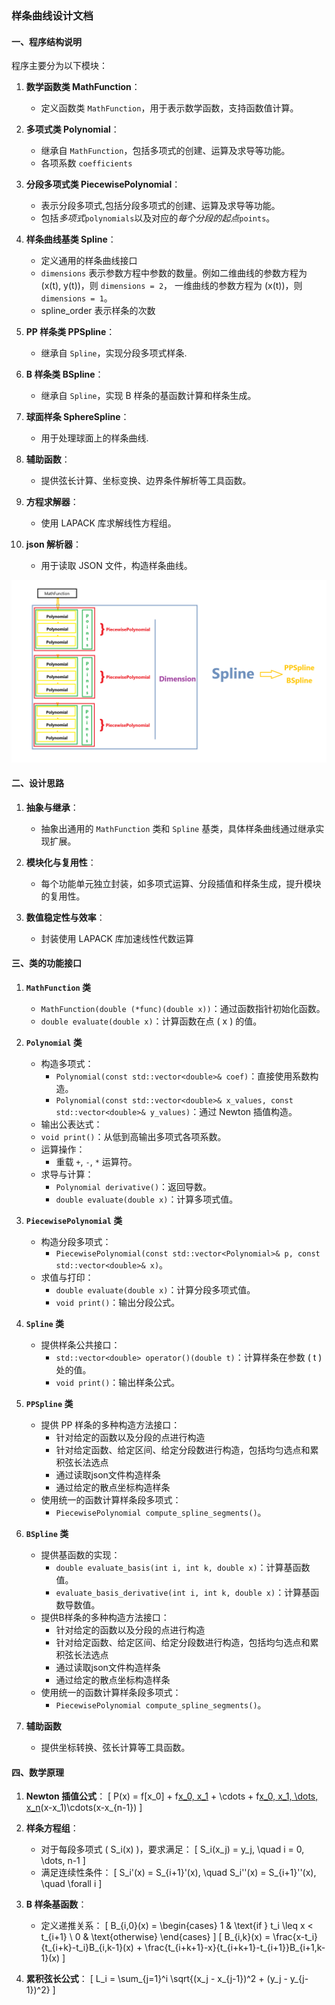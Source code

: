 ### 样条曲线设计文档

#### 一、程序结构说明

程序主要分为以下模块：

1. **数学函数类 MathFunction**：
   - 定义函数类 `MathFunction`，用于表示数学函数，支持函数值计算。
   
2. **多项式类 Polynomial**：
   - 继承自 `MathFunction`，包括多项式的创建、运算及求导等功能。
    - 各项系数 `coefficients` 
   
3. **分段多项式类 PiecewisePolynomial**：
   - 表示分段多项式,包括分段多项式的创建、运算及求导等功能。
    - 包括*多项式*`polynomials`以及对应的*每个分段的起点*`points`。

4. **样条曲线基类 Spline**：
   - 定义通用的样条曲线接口
    - `dimensions` 表示参数方程中参数的数量。例如二维曲线的参数方程为 \(x(t), y(t)\)，则 `dimensions = 2`， 一维曲线的参数方程为 \(x(t)\)，则 `dimensions = 1`。
    - spline_order 表示样条的次数

5. **PP 样条类 PPSpline**：
   - 继承自 `Spline`，实现分段多项式样条.

6. **B 样条类 BSpline**：
   - 继承自 `Spline`，实现 B 样条的基函数计算和样条生成。

7. **球面样条 SphereSpline**：
   - 用于处理球面上的样条曲线.

8. **辅助函数**：
   - 提供弦长计算、坐标变换、边界条件解析等工具函数。

9. **方程求解器**：
   - 使用 LAPACK 库求解线性方程组。

10. **json 解析器**：
    - 用于读取 JSON 文件，构造样条曲线。

![程序设计结构](程序设计.png)



#### 二、设计思路

1. **抽象与继承**：
   - 抽象出通用的 `MathFunction` 类和 `Spline` 基类，具体样条曲线通过继承实现扩展。
   
2. **模块化与复用性**：
   - 每个功能单元独立封装，如多项式运算、分段插值和样条生成，提升模块的复用性。

3. **数值稳定性与效率**：
   - 封装使用 LAPACK 库加速线性代数运算



#### 三、类的功能接口

1. **`MathFunction` 类**
   - `MathFunction(double (*func)(double x))`：通过函数指针初始化函数。
   - `double evaluate(double x)`：计算函数在点 \( x \) 的值。

2. **`Polynomial` 类**
   - 构造多项式：
     - `Polynomial(const std::vector<double>& coef)`：直接使用系数构造。
     - `Polynomial(const std::vector<double>& x_values, const std::vector<double>& y_values)`：通过 Newton 插值构造。
    - 输出公表达式：
     - `void print()`：从低到高输出多项式各项系数。
   - 运算操作：
     - 重载 `+`, `-`, `*` 运算符。
   - 求导与计算：
     - `Polynomial derivative()`：返回导数。
     - `double evaluate(double x)`：计算多项式值。

3. **`PiecewisePolynomial` 类**
   - 构造分段多项式：
     - `PiecewisePolynomial(const std::vector<Polynomial>& p, const std::vector<double>& x)`。
   - 求值与打印：
     - `double evaluate(double x)`：计算分段多项式值。
     - `void print()`：输出分段公式。

4. **`Spline` 类**
   - 提供样条公共接口：
     - `std::vector<double> operator()(double t)`：计算样条在参数 \( t \) 处的值。
     - `void print()`：输出样条公式。

5. **`PPSpline` 类**
   - 提供 PP 样条的多种构造方法接口：
     - 针对给定的函数以及分段的点进行构造
     - 针对给定函数、给定区间、给定分段数进行构造，包括均匀选点和累积弦长法选点
     - 通过读取json文件构造样条
     - 通过给定的散点坐标构造样条
   - 使用统一的函数计算样条段多项式：
     - `PiecewisePolynomial compute_spline_segments()`。

6. **`BSpline` 类**
   - 提供基函数的实现：
     - `double evaluate_basis(int i, int k, double x)`：计算基函数值。
     - `evaluate_basis_derivative(int i, int k, double x)`：计算基函数导数值。
   - 提供B样条的多种构造方法接口：
     - 针对给定的函数以及分段的点进行构造
     - 针对给定函数、给定区间、给定分段数进行构造，包括均匀选点和累积弦长法选点
     - 通过读取json文件构造样条
     - 通过给定的散点坐标构造样条
   - 使用统一的函数计算样条段多项式：
       - `PiecewisePolynomial compute_spline_segments()`。

7. **辅助函数**
   - 提供坐标转换、弦长计算等工具函数。



#### 四、数学原理

1. **Newton 插值公式**：
   \[
   P(x) = f[x_0] + f[x_0, x_1](x-x_0) + \cdots + f[x_0, x_1, \dots, x_n](x-x_0)(x-x_1)\cdots(x-x_{n-1})
   \]

2. **样条方程组**：
   - 对于每段多项式 \( S_i(x) \)，要求满足：
     \[
     S_i(x_j) = y_j, \quad i = 0, \dots, n-1
     \]
   - 满足连续性条件：
     \[
     S_i'(x) = S_{i+1}'(x), \quad S_i''(x) = S_{i+1}''(x), \quad \forall i
     \]

3. **B 样条基函数**：
   - 定义递推关系：
     \[
     B_{i,0}(x) = 
     \begin{cases} 
     1 & \text{if } t_i \leq x < t_{i+1} \\
     0 & \text{otherwise}
     \end{cases}
     \]
     \[
     B_{i,k}(x) = \frac{x-t_i}{t_{i+k}-t_i}B_{i,k-1}(x) + \frac{t_{i+k+1}-x}{t_{i+k+1}-t_{i+1}}B_{i+1,k-1}(x)
     \]

4. **累积弦长公式**：
   \[
   L_i = \sum_{j=1}^i \sqrt{(x_j - x_{j-1})^2 + (y_j - y_{j-1})^2}
   \]
